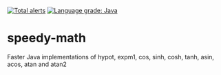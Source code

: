 [![Total alerts](https://img.shields.io/lgtm/alerts/g/stefan-zobel/speedy-math.svg?logo=lgtm&logoWidth=18)](https://lgtm.com/projects/g/stefan-zobel/speedy-math/alerts/)
[![Language grade: Java](https://img.shields.io/lgtm/grade/java/g/stefan-zobel/speedy-math.svg?logo=lgtm&logoWidth=18)](https://lgtm.com/projects/g/stefan-zobel/speedy-math/context:java)

# speedy-math

Faster Java implementations of hypot, expm1, cos, sinh, cosh, tanh, asin, acos, atan and atan2
